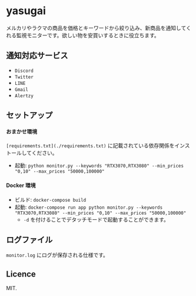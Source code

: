 # yasugai
メルカリやラクマの商品を価格とキーワードから絞り込み、新商品を通知してくれる監視モニターです。欲しい物を安買いするときに役立ちます。

## 通知対応サービス
- `Discord`
- `Twitter`
- `LINE`
- `Gmail`
- `Alertzy`

## セットアップ

#### おまかせ環境
`[requirements.txt](./requirements.txt)` に記載されている依存関係をインストールしてください。

- 起動: `python monitor.py --keywords "RTX3070,RTX3080" --min_prices "0,10" --max_prices "50000,100000"`

#### Docker 環境
- ビルド: `docker-compose build`
- 起動: `docker-compose run app python monitor.py --keywords "RTX3070,RTX3080" --min_prices "0,10" --max_prices "50000,100000"`
  - `-d` を付けることでデタッチモードで起動することができます。

## ログファイル
`monitor.log` にログが保存される仕様です。

## Licence
MIT.